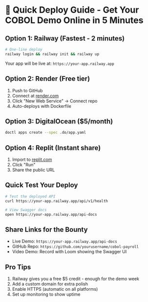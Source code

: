 # 🚀 Quick Deploy Guide - Get Your COBOL Demo Online in 5 Minutes

## Option 1: Railway (Fastest - 2 minutes)
```bash
# One-line deploy
railway login && railway init && railway up
```
Your app will be live at: `https://your-app.railway.app`

## Option 2: Render (Free tier)
1. Push to GitHub
2. Connect at [render.com](https://render.com)
3. Click "New Web Service" → Connect repo
4. Auto-deploys with Dockerfile

## Option 3: DigitalOcean ($5/month)
```bash
doctl apps create --spec .do/app.yaml
```

## Option 4: Replit (Instant share)
1. Import to [replit.com](https://replit.com)
2. Click "Run"
3. Share the public URL

## Quick Test Your Deploy
```bash
# Test the deployed API
curl https://your-app.railway.app/api/v1/health

# View Swagger docs
open https://your-app.railway.app/api-docs
```

## Share Links for the Bounty
- Live Demo: `https://your-app.railway.app/api-docs`
- GitHub Repo: `https://github.com/yourusername/cobol-payroll`
- Video Demo: Record with Loom showing the Swagger UI

## Pro Tips
1. Railway gives you a free $5 credit - enough for the demo week
2. Add a custom domain for extra polish
3. Enable HTTPS (automatic on all platforms)
4. Set up monitoring to show uptime